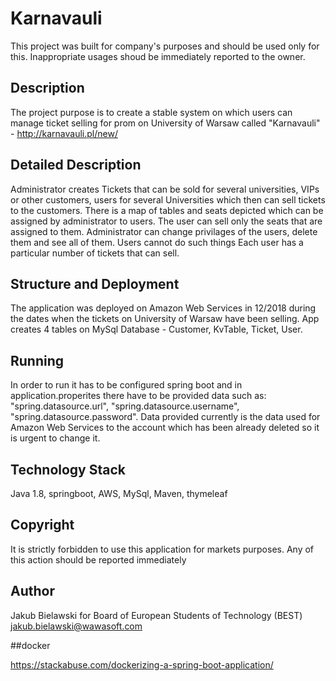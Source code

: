 # Karnavauli

This project was built for company's purposes and should be used only for this. Inappropriate usages shoud be immediately reported to the owner.
## Description

The project purpose is to create a stable system on which users can manage ticket selling for prom on University of Warsaw called "Karnavauli" - http://karnavauli.pl/new/


## Detailed Description

Administrator creates Tickets that can be sold for several universities, VIPs or other customers, users for several Universities which then can sell tickets to the customers. There is a map of tables and seats depicted which can be assigned by 
administrator to users. The user can sell only the seats that are assigned to them. 
Administrator can change privilages of the users, delete them and see all of them. Users cannot do such things Each user has a particular number of tickets that can sell.

## Structure and Deployment

The application was deployed on Amazon Web Services in 12/2018 during the dates when the tickets on University of Warsaw have been selling.
App creates 4 tables on MySql Database - Customer, KvTable, Ticket, User.

## Running

In order to run it has to be configured spring boot and in application.properites there have to be provided data such as: "spring.datasource.url", "spring.datasource.username", "spring.datasource.password".
Data provided currently is the data used for Amazon Web Services to the account which has been already deleted so it is urgent to change it.

## Technology Stack

Java 1.8, springboot, AWS, MySql, Maven, thymeleaf

## Copyright

It is strictly forbidden to use this application for markets purposes. Any of this action should be reported immediately

## Author

Jakub Bielawski for Board of European Students of Technology (BEST)
jakub.bielawski@wawasoft.com

##docker

https://stackabuse.com/dockerizing-a-spring-boot-application/